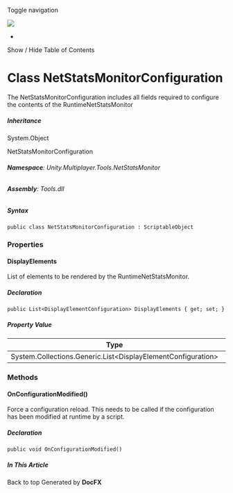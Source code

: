 <div id="wrapper">

<div>

<div class="container">

<div class="navbar-header">

Toggle navigation

<img src="../logo.svg" id="logo" class="svg" />

</div>

<div id="navbar" class="collapse navbar-collapse">

<div class="form-group">

</div>

</div>

</div>

<div class="subnav navbar navbar-default">

<div id="breadcrumb" class="container hide-when-search">

-   

</div>

</div>

</div>

<div class="container body-content hide-when-search" role="main">

<div class="sidenav hide-when-search">

Show / Hide Table of Contents

<div id="sidetoggle" class="sidetoggle collapse">

<div id="sidetoc">

</div>

</div>

</div>

<div class="article row grid-right">

<div class="col-md-10">

# Class NetStatsMonitorConfiguration

<div class="markdown level0 summary">

The NetStatsMonitorConfiguration includes all fields required to
configure the contents of the RuntimeNetStatsMonitor

</div>

<div class="markdown level0 conceptual">

</div>

<div class="inheritance">

##### Inheritance

<div class="level0">

System.Object

</div>

<div class="level1">

NetStatsMonitorConfiguration

</div>

</div>

###### **Namespace**: Unity.Multiplayer.Tools.NetStatsMonitor

###### **Assembly**: Tools.dll

##### Syntax

<div class="codewrapper">

``` lang-csharp
public class NetStatsMonitorConfiguration : ScriptableObject
```

</div>

### Properties

#### DisplayElements

<div class="markdown level1 summary">

List of elements to be rendered by the RuntimeNetStatsMonitor.

</div>

<div class="markdown level1 conceptual">

</div>

##### Declaration

<div class="codewrapper">

``` lang-csharp
public List<DisplayElementConfiguration> DisplayElements { get; set; }
```

</div>

##### Property Value

| Type                                                           | Description |
|----------------------------------------------------------------|-------------|
| System.Collections.Generic.List\<DisplayElementConfiguration\> |             |

### Methods

#### OnConfigurationModified()

<div class="markdown level1 summary">

Force a configuration reload. This needs to be called if the
configuration has been modified at runtime by a script.

</div>

<div class="markdown level1 conceptual">

</div>

##### Declaration

<div class="codewrapper">

``` lang-csharp
public void OnConfigurationModified()
```

</div>

</div>

<div class="hidden-sm col-md-2" role="complementary">

<div class="sideaffix">

<div class="contribution">

</div>

##### In This Article

<div>

</div>

</div>

</div>

</div>

</div>

<div class="grad-bottom">

</div>

<div class="footer">

<div class="container">

Back to top Generated by **DocFX**

</div>

</div>

</div>
